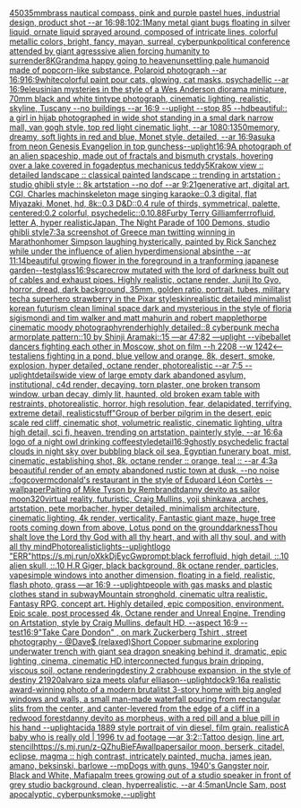 [450](https://www.ebank.nz/aiartgenerator?category=450)[35mm](https://www.ebank.nz/aiartgenerator?category=35mm)[brass nautical compass, pink and purple pastel hues, industrial design, product shot --ar 16:9](https://www.ebank.nz/aiartgenerator?category=brass%20nautical%20compass%2C%20pink%20and%20purple%20pastel%20hues%2C%20industrial%20design%2C%20product%20shot%20--ar%2016%3A9)[8:10](https://www.ebank.nz/aiartgenerator?category=8%3A10)[2:1](https://www.ebank.nz/aiartgenerator?category=2%3A1)[Many metal giant bugs floating in silver liquid, ornate liquid sprayed around, composed of intricate lines, colorful metallic colors, bright, fancy, mayan, surreal, cyberpunk](https://www.ebank.nz/aiartgenerator?category=Many%20metal%20giant%20bugs%20floating%20in%20silver%20liquid%2C%20ornate%20liquid%20sprayed%20around%2C%20composed%20of%20intricate%20lines%2C%20colorful%20metallic%20colors%2C%20bright%2C%20fancy%2C%20mayan%2C%20surreal%2C%20cyberpunk)[political conference attended by giant agresssive alien forcing humanity to surrender](https://www.ebank.nz/aiartgenerator?category=political%20conference%20attended%20by%20giant%20agresssive%20alien%20forcing%20humanity%20to%20surrender)[8K](https://www.ebank.nz/aiartgenerator?category=8K)[Grandma happy going to heaven](https://www.ebank.nz/aiartgenerator?category=Grandma%20happy%20going%20to%20heaven)[unsettling pale humanoid made of popcorn-like substance, Polaroid photograph --ar 16:9](https://www.ebank.nz/aiartgenerator?category=unsettling%20pale%20humanoid%20made%20of%20popcorn-like%20substance%2C%20Polaroid%20photograph%20--ar%2016%3A9)[16:9](https://www.ebank.nz/aiartgenerator?category=16%3A9)[white](https://www.ebank.nz/aiartgenerator?category=white)[colorful paint pour cats, glowing, cat masks, psychadellic  --ar 16:9](https://www.ebank.nz/aiartgenerator?category=colorful%20paint%20pour%20cats%2C%20glowing%2C%20cat%20masks%2C%20psychadellic%20%20--ar%2016%3A9)[eleusinian mysteries in the style of a Wes Anderson diorama miniature, 70mm black and white tintype photograph, cinematic lighting, realistic, skyline, Tuscany --no buildings --ar 16:9 --uplight --stop 85 --hd](https://www.ebank.nz/aiartgenerator?category=eleusinian%20mysteries%20in%20the%20style%20of%20a%20Wes%20Anderson%20diorama%20miniature%2C%2070mm%20black%20and%20white%20tintype%20photograph%2C%20cinematic%20lighting%2C%20realistic%2C%20skyline%2C%20Tuscany%20--no%20buildings%20--ar%2016%3A9%20--uplight%20--stop%2085%20--hd)[beautiful:: a girl in hijab photographed in wide shot standing in a smal dark narrow mall, van gogh style, top red light cinematic light, --ar 1080:1350](https://www.ebank.nz/aiartgenerator?category=beautiful%3A%3A%20a%20girl%20in%20hijab%20photographed%20in%20wide%20shot%20standing%20in%20a%20smal%20dark%20narrow%20mall%2C%20van%20gogh%20style%2C%20top%20red%20light%20cinematic%20light%2C%20--ar%201080%3A1350)[memory, dreamy, soft lights in red and blue, Monet style, detailed, --ar 16:9](https://www.ebank.nz/aiartgenerator?category=memory%2C%20dreamy%2C%20soft%20lights%20in%20red%20and%20blue%2C%20Monet%20style%2C%20detailed%2C%20--ar%2016%3A9)[asuka from neon Genesis Evangelion in top gun](https://www.ebank.nz/aiartgenerator?category=asuka%20from%20neon%20Genesis%20Evangelion%20in%20top%20gun)[chess](https://www.ebank.nz/aiartgenerator?category=chess)[--uplight](https://www.ebank.nz/aiartgenerator?category=--uplight)[16:9](https://www.ebank.nz/aiartgenerator?category=16%3A9)[A photograph of an alien spaceship, made out of fractals and bismuth crystals, hovering over a lake covered in fog](https://www.ebank.nz/aiartgenerator?category=A%20photograph%20of%20an%20alien%20spaceship%2C%20made%20out%20of%20fractals%20and%20bismuth%20crystals%2C%20hovering%20over%20a%20lake%20covered%20in%20fog)[adeptus mechanicus teddy](https://www.ebank.nz/aiartgenerator?category=adeptus%20mechanicus%20teddy)[5](https://www.ebank.nz/aiartgenerator?category=5)[Krakow view :: detailed landscape :: classical painted landscape :: trending in artstation : studio ghibli style :: 8k artstation --no dof  --ar 9:21](https://www.ebank.nz/aiartgenerator?category=Krakow%20view%20%3A%3A%20detailed%20landscape%20%3A%3A%20classical%20painted%20landscape%20%3A%3A%20trending%20in%20artstation%20%3A%20studio%20ghibli%20style%20%3A%3A%208k%20artstation%20--no%20dof%20%20--ar%209%3A21)[generative art, digital art, CGI, Charles machin](https://www.ebank.nz/aiartgenerator?category=generative%20art%2C%20digital%20art%2C%20CGI%2C%20Charles%20machin)[skeleton mage singing karaoke::0.3 digital, flat Miyazaki, Monet, hd, 8k::0.3 D&D::0.4 rule of thirds, symmetrical, palette, centered:0.2 colorful, psychedelic::0.1](https://www.ebank.nz/aiartgenerator?category=skeleton%20mage%20singing%20karaoke%3A%3A0.3%20digital%2C%20flat%20Miyazaki%2C%20Monet%2C%20hd%2C%208k%3A%3A0.3%20D%26D%3A%3A0.4%20rule%20of%20thirds%2C%20symmetrical%2C%20palette%2C%20centered%3A0.2%20colorful%2C%20psychedelic%3A%3A0.1)[0.88](https://www.ebank.nz/aiartgenerator?category=0.88)[Furby Terry Gilliam](https://www.ebank.nz/aiartgenerator?category=Furby%20Terry%20Gilliam)[ferrrofluid, letter A, hyper realistic](https://www.ebank.nz/aiartgenerator?category=ferrrofluid%2C%20letter%20A%2C%20hyper%20realistic)[Japan, The Night Parade of 100 Demons, studio ghibli style](https://www.ebank.nz/aiartgenerator?category=Japan%2C%20The%20Night%20Parade%20of%20100%20Demons%2C%20studio%20ghibli%20style)[7:3](https://www.ebank.nz/aiartgenerator?category=7%3A3)[a screenshot of Greece man twitting winning in Marathon](https://www.ebank.nz/aiartgenerator?category=a%20screenshot%20of%20Greece%20man%20twitting%20winning%20in%20Marathon)[homer Simpson laughing hysterically, painted by Rick Sanchez while under the influence of alien hyperdimensional absinthe --ar 11:14](https://www.ebank.nz/aiartgenerator?category=homer%20Simpson%20laughing%20hysterically%2C%20painted%20by%20Rick%20Sanchez%20while%20under%20the%20influence%20of%20alien%20hyperdimensional%20absinthe%20--ar%2011%3A14)[beautiful growing flower in the foreground in a tranforming japanese garden](https://www.ebank.nz/aiartgenerator?category=beautiful%20growing%20flower%20in%20the%20foreground%20in%20a%20tranforming%20japanese%20garden)[--test](https://www.ebank.nz/aiartgenerator?category=--test)[glass](https://www.ebank.nz/aiartgenerator?category=glass)[16:9](https://www.ebank.nz/aiartgenerator?category=16%3A9)[scarecrow mutated with the lord of darkness built out of cables and exhaust pipes. Highly realistic, octane render, Junji Ito Gyo, horror, dread, dark background, 35mm, golden ratio, portrait, tubes, military tech](https://www.ebank.nz/aiartgenerator?category=scarecrow%20mutated%20with%20the%20lord%20of%20darkness%20built%20out%20of%20cables%20and%20exhaust%20pipes.%20Highly%20realistic%2C%20octane%20render%2C%20Junji%20Ito%20Gyo%2C%20horror%2C%20dread%2C%20dark%20background%2C%2035mm%2C%20golden%20ratio%2C%20portrait%2C%20tubes%2C%20military%20tech)[a superhero strawberry in the Pixar style](https://www.ebank.nz/aiartgenerator?category=a%20superhero%20strawberry%20in%20the%20Pixar%20style)[skin](https://www.ebank.nz/aiartgenerator?category=skin)[realistic detailed minimalist korean futurism clean liminal space dark and mysterious in the style of floria sigismondi and tim walker and matt mahurin and robert mapplethorpe cinematic moody photography](https://www.ebank.nz/aiartgenerator?category=realistic%20detailed%20minimalist%20korean%20futurism%20clean%20liminal%20space%20dark%20and%20mysterious%20in%20the%20style%20of%20floria%20sigismondi%20and%20tim%20walker%20and%20matt%20mahurin%20and%20robert%20mapplethorpe%20cinematic%20moody%20photography)[render](https://www.ebank.nz/aiartgenerator?category=render)[highly detailed::8 cyberpunk mecha armorplate pattern::10 by Shinji Aramaki::15 —ar 47:82 —uplight --vibe](https://www.ebank.nz/aiartgenerator?category=highly%20detailed%3A%3A8%20cyberpunk%20mecha%20armorplate%20pattern%3A%3A10%20by%20Shinji%20Aramaki%3A%3A15%20%E2%80%94ar%2047%3A82%20%E2%80%94uplight%20--vibe)[ballet dancers fighting each other in Moscow, shot on film --h 2208 --w 1242](https://www.ebank.nz/aiartgenerator?category=ballet%20dancers%20fighting%20each%20other%20in%20Moscow%2C%20shot%20on%20film%20--h%202208%20--w%201242)[<--test](https://www.ebank.nz/aiartgenerator?category=%3C--test)[aliens fighting in a pond, blue yellow and orange, 8k, desert, smoke, explosion, hyper detailed, octane render, photorealistic --ar 7:5 --uplight](https://www.ebank.nz/aiartgenerator?category=aliens%20fighting%20in%20a%20pond%2C%20blue%20yellow%20and%20orange%2C%208k%2C%20desert%2C%20smoke%2C%20explosion%2C%20hyper%20detailed%2C%20octane%20render%2C%20photorealistic%20--ar%207%3A5%20--uplight)[details](https://www.ebank.nz/aiartgenerator?category=details)[wide view of large empty dark abandoned asylum, institutional, c4d render, decaying, torn plaster, one broken transom window, urban decay, dimly lit,  haunted, old broken exam table with restraints, photorealistic, horror, high resolution, fear, delapidated, terrifying, extreme detail, realistic](https://www.ebank.nz/aiartgenerator?category=wide%20view%20of%20large%20empty%20dark%20abandoned%20asylum%2C%20institutional%2C%20c4d%20render%2C%20decaying%2C%20torn%20plaster%2C%20one%20broken%20transom%20window%2C%20urban%20decay%2C%20dimly%20lit%2C%20%20haunted%2C%20old%20broken%20exam%20table%20with%20restraints%2C%20photorealistic%2C%20horror%2C%20high%20resolution%2C%20fear%2C%20delapidated%2C%20terrifying%2C%20extreme%20detail%2C%20realistic)[stuff"](https://www.ebank.nz/aiartgenerator?category=stuff%22)[Group of berber pilgrim in the desert, epic scale red cliff,  cinematic shot, volumetric realistic, cinematic lighting, ultra high detail, sci fi, heaven,  trending on artstation, painterly style, --ar 16:6](https://www.ebank.nz/aiartgenerator?category=Group%20of%20berber%20pilgrim%20in%20the%20desert%2C%20epic%20scale%20red%20cliff%2C%20%20cinematic%20shot%2C%20volumetric%20realistic%2C%20cinematic%20lighting%2C%20ultra%20high%20detail%2C%20sci%20fi%2C%20heaven%2C%20%20trending%20on%20artstation%2C%20painterly%20style%2C%20--ar%2016%3A6)[a logo of a night owl drinking coffee](https://www.ebank.nz/aiartgenerator?category=a%20logo%20of%20a%20night%20owl%20drinking%20coffee)[style](https://www.ebank.nz/aiartgenerator?category=style)[detail](https://www.ebank.nz/aiartgenerator?category=detail)[16:9](https://www.ebank.nz/aiartgenerator?category=16%3A9)[ghostly psychedelic fractal clouds in night sky over bubbling black oil sea, Egyptian funerary boat, mist, cinematic, establishing shot, 8k, octane render :: orange, teal :: --ar 4:3](https://www.ebank.nz/aiartgenerator?category=ghostly%20psychedelic%20fractal%20clouds%20in%20night%20sky%20over%20bubbling%20black%20oil%20sea%2C%20Egyptian%20funerary%20boat%2C%20mist%2C%20cinematic%2C%20establishing%20shot%2C%208k%2C%20octane%20render%20%3A%3A%20orange%2C%20teal%20%3A%3A%20--ar%204%3A3)[a beoautiful render of an empty abandoned rustic town at dusk, --no noise ::fog](https://www.ebank.nz/aiartgenerator?category=a%20beoautiful%20render%20of%20an%20empty%20abandoned%20rustic%20town%20at%20dusk%2C%20--no%20noise%20%3A%3Afog)[cover](https://www.ebank.nz/aiartgenerator?category=cover)[mcdonald's restaurant in the style of Eduoard Léon Cortès --wallpaper](https://www.ebank.nz/aiartgenerator?category=mcdonald%27s%20restaurant%20in%20the%20style%20of%20Eduoard%20L%C3%A9on%20Cort%C3%A8s%20--wallpaper)[Paiting of Mike Tyson by Rembrandt](https://www.ebank.nz/aiartgenerator?category=Paiting%20of%20Mike%20Tyson%20by%20Rembrandt)[danny devito as sailor moon](https://www.ebank.nz/aiartgenerator?category=danny%20devito%20as%20sailor%20moon)[320](https://www.ebank.nz/aiartgenerator?category=320)[virtual reality, futuristic, Craig Mullins, yoji shinkawa ,arches, artstation, pete morbacher, hyper detailed, minimalism architecture, cinematic lighting, 4k render, verticality, Fantastic giant maze, huge tree roots coming down from above, Lotus pond on the ground](https://www.ebank.nz/aiartgenerator?category=virtual%20reality%2C%20futuristic%2C%20Craig%20Mullins%2C%20yoji%20shinkawa%20%2Carches%2C%20artstation%2C%20pete%20morbacher%2C%20hyper%20detailed%2C%20minimalism%20architecture%2C%20cinematic%20lighting%2C%204k%20render%2C%20verticality%2C%20Fantastic%20giant%20maze%2C%20huge%20tree%20roots%20coming%20down%20from%20above%2C%20Lotus%20pond%20on%20the%20ground)[darkness](https://www.ebank.nz/aiartgenerator?category=darkness)[Thou shalt love the Lord thy God with all thy heart, and with all thy soul, and with all thy mind](https://www.ebank.nz/aiartgenerator?category=Thou%20shalt%20love%20the%20Lord%20thy%20God%20with%20all%20thy%20heart%2C%20and%20with%20all%20thy%20soul%2C%20and%20with%20all%20thy%20mind)[Photorealistic](https://www.ebank.nz/aiartgenerator?category=Photorealistic)[lights](https://www.ebank.nz/aiartgenerator?category=lights)[--uplight](https://www.ebank.nz/aiartgenerator?category=--uplight)[logo "ERR"](https://www.ebank.nz/aiartgenerator?category=logo%20%22ERR%22)[<https://s.mj.run/oXkkDjEycGw>](https://www.ebank.nz/aiartgenerator?category=%3Chttps%3A//s.mj.run/oXkkDjEycGw%3E)[prompt:black ferrofluid, high detail, ::.10 alien skull, ::.10 H.R Giger, black background, 8k octane render, particles, vape](https://www.ebank.nz/aiartgenerator?category=prompt%3Ablack%20ferrofluid%2C%20high%20detail%2C%20%3A%3A.10%20alien%20skull%2C%20%3A%3A.10%20H.R%20Giger%2C%20black%20background%2C%208k%20octane%20render%2C%20particles%2C%20vape)[simple windows into another dimension, floating in a field, realistic, flash photo, grass —ar 16:9 --uplight](https://www.ebank.nz/aiartgenerator?category=simple%20windows%20into%20another%20dimension%2C%20floating%20in%20a%20field%2C%20realistic%2C%20flash%20photo%2C%20grass%20%E2%80%94ar%2016%3A9%20--uplight)[people with gas masks and plastic clothes stand in subway](https://www.ebank.nz/aiartgenerator?category=people%20with%20gas%20masks%20and%20plastic%20clothes%20stand%20in%20subway)[Mountain stronghold, cinematic ultra realistic. Fantasy RPG, concept art. Highly detailed, epic composition, environment. Epic scale, post processed 4k, Octane render and Unreal Engine. Trending on Artstation, style by Craig Mullins, default HD, --aspect 16:9 --test](https://www.ebank.nz/aiartgenerator?category=Mountain%20stronghold%2C%20cinematic%20ultra%20realistic.%20Fantasy%20RPG%2C%20concept%20art.%20Highly%20detailed%2C%20epic%20composition%2C%20environment.%20Epic%20scale%2C%20post%20processed%204k%2C%20Octane%20render%20and%20Unreal%20Engine.%20Trending%20on%20Artstation%2C%20style%20by%20Craig%20Mullins%2C%20default%20HD%2C%20--aspect%2016%3A9%20--test)[16:9](https://www.ebank.nz/aiartgenerator?category=16%3A9)["Take Care Dondon" , on mark Zuckerberg Tshirt , street photography - @Dave$ (relaxed)](https://www.ebank.nz/aiartgenerator?category=%22Take%20Care%20Dondon%22%20%2C%20on%20mark%20Zuckerberg%20Tshirt%20%2C%20street%20photography%20-%20%40Dave%24%20%28relaxed%29)[Short Copper submarine exploring underwater trench with giant sea dragon sneaking behind it,  dramatic, epic lighting ,cinema, cinematic HD,](https://www.ebank.nz/aiartgenerator?category=Short%20Copper%20submarine%20exploring%20underwater%20trench%20with%20giant%20sea%20dragon%20sneaking%20behind%20it%2C%20%20dramatic%2C%20epic%20lighting%20%2Ccinema%2C%20cinematic%20HD%2C)[interconnected fungus brain dripping, viscous soil, octane rendering](https://www.ebank.nz/aiartgenerator?category=interconnected%20fungus%20brain%20dripping%2C%20viscous%20soil%2C%20octane%20rendering)[destiny 2 crabhouse expansion, in the style of destiny 2](https://www.ebank.nz/aiartgenerator?category=destiny%202%20crabhouse%20expansion%2C%20in%20the%20style%20of%20destiny%202)[1920](https://www.ebank.nz/aiartgenerator?category=1920)[alvaro siza meets olafur elliason](https://www.ebank.nz/aiartgenerator?category=alvaro%20siza%20meets%20olafur%20elliason)[--uplight](https://www.ebank.nz/aiartgenerator?category=--uplight)[dock](https://www.ebank.nz/aiartgenerator?category=dock)[9:16](https://www.ebank.nz/aiartgenerator?category=9%3A16)[a realistic award-winning photo of a modern brutalitst 3-story home with big angled windows and walls, a small man-made waterfall pouring from rectangular slits from the center, and canter-levered from the edge of a cliff in a redwood forest](https://www.ebank.nz/aiartgenerator?category=a%20realistic%20award-winning%20photo%20of%20a%20modern%20brutalitst%203-story%20home%20with%20big%20angled%20windows%20and%20walls%2C%20a%20small%20man-made%20waterfall%20pouring%20from%20rectangular%20slits%20from%20the%20center%2C%20and%20canter-levered%20from%20the%20edge%20of%20a%20cliff%20in%20a%20redwood%20forest)[danny devito as morpheus, with a red pill and a blue pill in his hand --uplight](https://www.ebank.nz/aiartgenerator?category=danny%20devito%20as%20morpheus%2C%20with%20a%20red%20pill%20and%20a%20blue%20pill%20in%20his%20hand%20--uplight)[acid](https://www.ebank.nz/aiartgenerator?category=acid)[a 1889 style portrait of vin diesel, film grain. realistic](https://www.ebank.nz/aiartgenerator?category=a%201889%20style%20portrait%20of%20vin%20diesel%2C%20film%20grain.%20realistic)[A baby who is really old | 1996 tv ad footage —ar 3:2](https://www.ebank.nz/aiartgenerator?category=A%20baby%20who%20is%20really%20old%20%7C%201996%20tv%20ad%20footage%20%E2%80%94ar%203%3A2)[::](https://www.ebank.nz/aiartgenerator?category=%3A%3A)[Tattoo design, line art, stencil](https://www.ebank.nz/aiartgenerator?category=Tattoo%20design%2C%20line%20art%2C%20stencil)[<https://s.mj.run/z-QZhuBieFA>](https://www.ebank.nz/aiartgenerator?category=%3Chttps%3A//s.mj.run/z-QZhuBieFA%3E)[wallpaper](https://www.ebank.nz/aiartgenerator?category=wallpaper)[sailor moon, berserk, citadel, eclipse, magma :: high contrast, intricately painted, mucha, james jean, amano, beksinski, barlowe --mp](https://www.ebank.nz/aiartgenerator?category=sailor%20moon%2C%20berserk%2C%20citadel%2C%20eclipse%2C%20magma%20%3A%3A%20high%20contrast%2C%20intricately%20painted%2C%20mucha%2C%20james%20jean%2C%20amano%2C%20beksinski%2C%20barlowe%20--mp)[Dogs with guns, 1940's Gangster noir, Black and White, Mafia](https://www.ebank.nz/aiartgenerator?category=Dogs%20with%20guns%2C%201940%27s%20Gangster%20noir%2C%20Black%20and%20White%2C%20Mafia)[](https://www.ebank.nz/aiartgenerator?category=)[palm trees growing out of a studio speaker in front of grey studio background, clean, hyperrealistic, --ar 4:5](https://www.ebank.nz/aiartgenerator?category=palm%20trees%20growing%20out%20of%20a%20studio%20speaker%20in%20front%20of%20grey%20studio%20background%2C%20clean%2C%20hyperrealistic%2C%20--ar%204%3A5)[man](https://www.ebank.nz/aiartgenerator?category=man)[Uncle Sam, post apocalyptic, cyberpunk](https://www.ebank.nz/aiartgenerator?category=Uncle%20Sam%2C%20post%20apocalyptic%2C%20cyberpunk)[smoke,](https://www.ebank.nz/aiartgenerator?category=smoke%2C)[--uplight](https://www.ebank.nz/aiartgenerator?category=--uplight)
